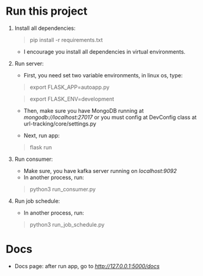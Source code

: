 # Run this project
1) Install all dependencies:
    > pip install -r requirements.txt
   - I encourage you install all dependencies in virtual environments.
2) Run server:
    - First, you need set two variable environments, in linux os, type:
    > export FLASK_APP=autoapp.py

    > export FLASK_ENV=development
   
   - Then, make sure you have MongoDB running at *mongodb://localhost:27017* or you must config at DevConfig class at url-tracking/core/settings.py

   - Next, run app:
   > flask run
3) Run consumer:
   - Make sure, you have kafka server running on *localhost:9092*
   - In another process, run:
   > python3 run_consumer.py
4) Run job schedule:
   - In another process, run:
   > python3 run_job_schedule.py

# Docs
- Docs page: after run app, go to *http://127.0.0.1:5000/docs*